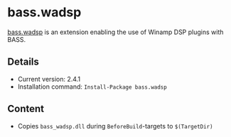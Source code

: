bass.wadsp
===

[bass.wadsp] is an extension enabling the use of Winamp DSP plugins with BASS.

Details
---
  - Current version: 2.4.1
  - Installation command: ``Install-Package bass.wadsp``

Content
---
  - Copies ``bass_wadsp.dll`` during ``BeforeBuild``-targets to ``$(TargetDir)``

[bass.wadsp]:       http://www.un4seen.com/bass.html